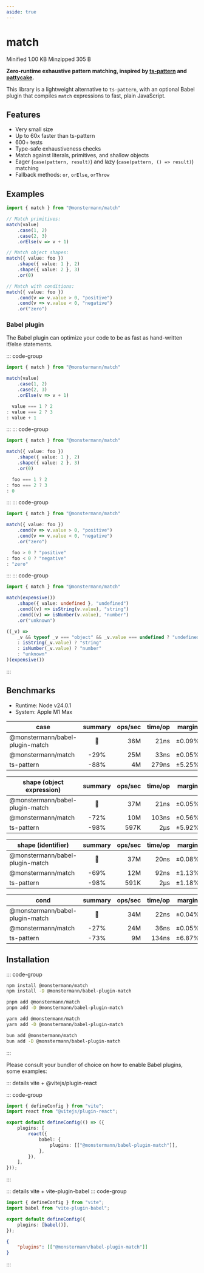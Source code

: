 ```yaml
---
aside: true
---
```


# match

<Badge type="info" class="size">
    <span>Minified</span>
    <span>1.00 KB</span>
</Badge>

<Badge type="info" class="size">
    <span>Minzipped</span>
    <span>305 B</span>
</Badge>

**Zero-runtime exhaustive pattern matching, inspired by [ts-pattern](https://github.com/gvergnaud/ts-pattern) and [pattycake](https://github.com/aidenybai/pattycake).**

This library is a lightweight alternative to `ts-pattern`, with an optional Babel plugin that compiles `match` expressions to fast, plain JavaScript.

## Features

- Very small size
- Up to 60x faster than ts-pattern
- 600+ tests
- Type-safe exhaustiveness checks
- Match against literals, primitives, and shallow objects
- Eager (`case(pattern, result)`) and lazy (`case(pattern, () => result)`) matching
- Fallback methods: `or`, `orElse`, `orThrow`

## Examples

<!-- prettier-ignore -->
```ts
import { match } from "@monstermann/match"

// Match primitives:
match(value)
    .case(1, 2)
    .case(2, 3)
    .orElse(v => v + 1)

// Match object shapes:
match({ value: foo })
    .shape({ value: 1 }, 2)
    .shape({ value: 2 }, 3)
    .or(0)

// Match with conditions:
match({ value: foo })
    .cond(v => v.value > 0, "positive")
    .cond(v => v.value < 0, "negative")
    .or("zero")
```

### Babel plugin

The Babel plugin can optimize your code to be as fast as hand-written if/else statements.

::: code-group

<!-- prettier-ignore -->
```ts [🐢]
import { match } from "@monstermann/match"

match(value)
    .case(1, 2)
    .case(2, 3)
    .orElse(v => v + 1)
```

<!-- prettier-ignore -->
```ts [🚀]
  value === 1 ? 2 
: value === 2 ? 3 
: value + 1
```

:::
::: code-group

<!-- prettier-ignore -->
```ts [🐢]
import { match } from "@monstermann/match"

match({ value: foo })
    .shape({ value: 1 }, 2)
    .shape({ value: 2 }, 3)
    .or(0)
```

<!-- prettier-ignore -->
```ts [🚀]
  foo === 1 ? 2
: foo === 2 ? 3
: 0
```

:::
::: code-group

<!-- prettier-ignore -->
```ts [🐢]
import { match } from "@monstermann/match"

match({ value: foo })
    .cond(v => v.value > 0, "positive")
    .cond(v => v.value < 0, "negative")
    .or("zero")
```

<!-- prettier-ignore -->
```ts [🚀]
  foo > 0 ? "positive" 
: foo < 0 ? "negative" 
: "zero"
```

:::
::: code-group

<!-- prettier-ignore -->
```ts [🐢]
import { match } from "@monstermann/match"

match(expensive())
    .shape({ value: undefined }, "undefined")
    .cond((v) => isString(v.value), "string")
    .cond((v) => isNumber(v.value), "number")
    .or("unknown")
```

<!-- prettier-ignore -->
```ts [🚀]
((_v) =>
    _v && typeof _v === "object" && _v.value === undefined ? "undefined"
    : isString(_v.value) ? "string"
    : isNumber(_v.value) ? "number"
    : "unknown"
)(expensive())
```

:::

## Benchmarks

- Runtime: Node v24.0.1
- System: Apple M1 Max

| case                            | summary | ops/sec | time/op | margin | samples |
| ------------------------------- | :-----: | ------: | ------: | :----: | ------: |
| @monstermann/babel-plugin-match |   🥇    |     36M |    21ns | ±0.09% |     47M |
| @monstermann/match              |  -29%   |     25M |    33ns | ±0.05% |     30M |
| ts-pattern                      |  -88%   |      4M |   279ns | ±5.25% |      4M |

| shape (object expression)       | summary | ops/sec | time/op | margin | samples |
| ------------------------------- | :-----: | ------: | ------: | :----: | ------: |
| @monstermann/babel-plugin-match |   🥇    |     37M |    21ns | ±0.05% |     49M |
| @monstermann/match              |  -72%   |     10M |   103ns | ±0.56% |     10M |
| ts-pattern                      |  -98%   |    597K |     2µs | ±5.92% |    557K |

| shape (identifier)              | summary | ops/sec | time/op | margin | samples |
| ------------------------------- | :-----: | ------: | ------: | :----: | ------: |
| @monstermann/babel-plugin-match |   🥇    |     37M |    20ns | ±0.08% |     49M |
| @monstermann/match              |  -69%   |     12M |    92ns | ±1.13% |     11M |
| ts-pattern                      |  -98%   |    591K |     2µs | ±1.18% |    562K |

| cond                            | summary | ops/sec | time/op | margin | samples |
| ------------------------------- | :-----: | ------: | ------: | :----: | ------: |
| @monstermann/babel-plugin-match |   🥇    |     34M |    22ns | ±0.04% |     45M |
| @monstermann/match              |  -27%   |     24M |    36ns | ±0.05% |     28M |
| ts-pattern                      |  -73%   |      9M |   134ns | ±6.87% |      7M |

## Installation

::: code-group

```sh [npm]
npm install @monstermann/match
npm install -D @monstermann/babel-plugin-match
```

```sh [pnpm]
pnpm add @monstermann/match
pnpm add -D @monstermann/babel-plugin-match
```

```sh [yarn]
yarn add @monstermann/match
yarn add -D @monstermann/babel-plugin-match
```

```sh [bun]
bun add @monstermann/match
bun add -D @monstermann/babel-plugin-match
```

:::

Please consult your bundler of choice on how to enable Babel plugins, some examples:

::: details vite + @vitejs/plugin-react

::: code-group

```ts [vite]
import { defineConfig } from "vite";
import react from "@vitejs/plugin-react";

export default defineConfig(() => ({
    plugins: [
        react({
            babel: {
                plugins: [["@monstermann/babel-plugin-match"]],
            },
        }),
    ],
}));
```

:::

::: details vite + vite-plugin-babel
::: code-group

```ts [vite]
import { defineConfig } from "vite";
import babel from "vite-plugin-babel";

export default defineConfig({
    plugins: [babel()],
});
```

```json [.babelrc.json]
{
    "plugins": [["@monstermann/babel-plugin-match"]]
}
```

:::
